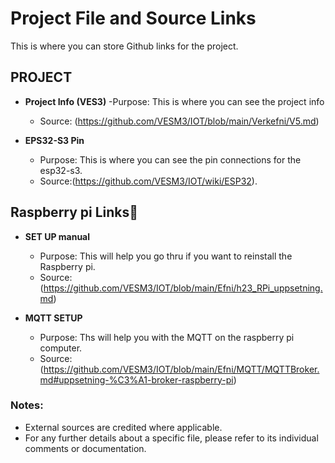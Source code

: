 # Project File and Source Links

This is where you can store Github links for the project.

## PROJECT

- **Project Info (VES3)**
    -Purpose: This is where you can see the project info
    - Source: (https://github.com/VESM3/IOT/blob/main/Verkefni/V5.md)

- **EPS32-S3 Pin**
  - Purpose: This is where you can see the pin connections for the esp32-s3.
  - Source:(https://github.com/VESM3/IOT/wiki/ESP32).
 
## Raspberry pi Links🍇
- **SET UP manual**
    - Purpose: This will help you go thru if you want to reinstall the Raspberry pi.
    - Source:(https://github.com/VESM3/IOT/blob/main/Efni/h23_RPi_uppsetning.md)
 

- **MQTT SETUP**
    - Purpose: Ths will help you with the MQTT on the raspberry pi computer.
    - Source:(https://github.com/VESM3/IOT/blob/main/Efni/MQTT/MQTTBroker.md#uppsetning-%C3%A1-broker-raspberry-pi)

### Notes:
- External sources are credited where applicable.
- For any further details about a specific file, please refer to its individual comments or documentation.

